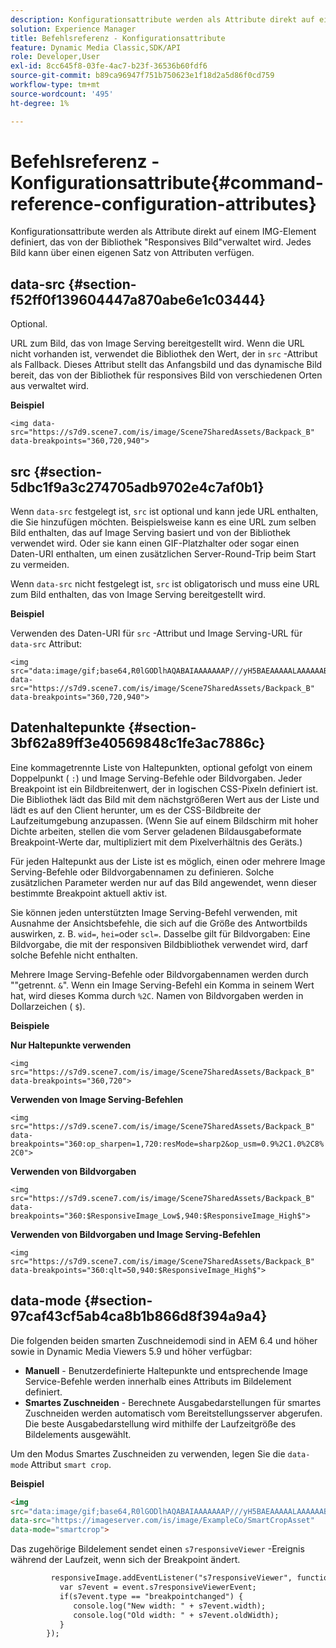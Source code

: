 ```yaml
---
description: Konfigurationsattribute werden als Attribute direkt auf einem IMG-Element definiert, das von der Bibliothek "Responsives Bild"verwaltet wird. Jedes Bild kann über einen eigenen Satz von Attributen verfügen.
solution: Experience Manager
title: Befehlsreferenz - Konfigurationsattribute
feature: Dynamic Media Classic,SDK/API
role: Developer,User
exl-id: 8cc645f8-03fe-4ac7-b23f-36536b60fdf6
source-git-commit: b89ca96947f751b750623e1f18d2a5d86f0cd759
workflow-type: tm+mt
source-wordcount: '495'
ht-degree: 1%

---
```


# Befehlsreferenz - Konfigurationsattribute{#command-reference-configuration-attributes}

Konfigurationsattribute werden als Attribute direkt auf einem IMG-Element definiert, das von der Bibliothek &quot;Responsives Bild&quot;verwaltet wird. Jedes Bild kann über einen eigenen Satz von Attributen verfügen.

## data-src {#section-f52ff0f139604447a870abe6e1c03444}

Optional.

URL zum Bild, das von Image Serving bereitgestellt wird. Wenn die URL nicht vorhanden ist, verwendet die Bibliothek den Wert, der in `src` -Attribut als Fallback. Dieses Attribut stellt das Anfangsbild und das dynamische Bild bereit, das von der Bibliothek für responsives Bild von verschiedenen Orten aus verwaltet wird.

**Beispiel**

```
<img data-src="https://s7d9.scene7.com/is/image/Scene7SharedAssets/Backpack_B" data-breakpoints="360,720,940">
```

## src {#section-5dbc1f9a3c274705adb9702e4c7af0b1}

Wenn `data-src` festgelegt ist, `src` ist optional und kann jede URL enthalten, die Sie hinzufügen möchten. Beispielsweise kann es eine URL zum selben Bild enthalten, das auf Image Serving basiert und von der Bibliothek verwendet wird. Oder sie kann einen GIF-Platzhalter oder sogar einen Daten-URI enthalten, um einen zusätzlichen Server-Round-Trip beim Start zu vermeiden.

Wenn `data-src` nicht festgelegt ist, `src` ist obligatorisch und muss eine URL zum Bild enthalten, das von Image Serving bereitgestellt wird.

**Beispiel**

Verwenden des Daten-URI für `src` -Attribut und Image Serving-URL für `data-src` Attribut:

```
<img src="data:image/gif;base64,R0lGODlhAQABAIAAAAAAAP///yH5BAEAAAAALAAAAAABAAEAAAIBRAA7" data-src="https://s7d9.scene7.com/is/image/Scene7SharedAssets/Backpack_B" data-breakpoints="360,720,940">
```

## Datenhaltepunkte {#section-3bf62a89ff3e40569848c1fe3ac7886c}

Eine kommagetrennte Liste von Haltepunkten, optional gefolgt von einem Doppelpunkt ( `:`) und Image Serving-Befehle oder Bildvorgaben. Jeder Breakpoint ist ein Bildbreitenwert, der in logischen CSS-Pixeln definiert ist. Die Bibliothek lädt das Bild mit dem nächstgrößeren Wert aus der Liste und lädt es auf den Client herunter, um es der CSS-Bildbreite der Laufzeitumgebung anzupassen. (Wenn Sie auf einem Bildschirm mit hoher Dichte arbeiten, stellen die vom Server geladenen Bildausgabeformate Breakpoint-Werte dar, multipliziert mit dem Pixelverhältnis des Geräts.)

Für jeden Haltepunkt aus der Liste ist es möglich, einen oder mehrere Image Serving-Befehle oder Bildvorgabennamen zu definieren. Solche zusätzlichen Parameter werden nur auf das Bild angewendet, wenn dieser bestimmte Breakpoint aktuell aktiv ist.

Sie können jeden unterstützten Image Serving-Befehl verwenden, mit Ausnahme der Ansichtsbefehle, die sich auf die Größe des Antwortbilds auswirken, z. B. `wid=`, `hei=`oder `scl=`. Dasselbe gilt für Bildvorgaben: Eine Bildvorgabe, die mit der responsiven Bildbibliothek verwendet wird, darf solche Befehle nicht enthalten.

Mehrere Image Serving-Befehle oder Bildvorgabennamen werden durch &quot;&quot;getrennt. `&`&quot;. Wenn ein Image Serving-Befehl ein Komma in seinem Wert hat, wird dieses Komma durch `%2C`. Namen von Bildvorgaben werden in Dollarzeichen ( `$`).

**Beispiele**

**Nur Haltepunkte verwenden**

`<img src="https://s7d9.scene7.com/is/image/Scene7SharedAssets/Backpack_B" data-breakpoints="360,720">`

**Verwenden von Image Serving-Befehlen**

`<img src="https://s7d9.scene7.com/is/image/Scene7SharedAssets/Backpack_B" data-breakpoints="360:op_sharpen=1,720:resMode=sharp2&op_usm=0.9%2C1.0%2C8%2C0">`

**Verwenden von Bildvorgaben**

`<img src="https://s7d9.scene7.com/is/image/Scene7SharedAssets/Backpack_B" data-breakpoints="360:$ResponsiveImage_Low$,940:$ResponsiveImage_High$">`

**Verwenden von Bildvorgaben und Image Serving-Befehlen**

`<img src="https://s7d9.scene7.com/is/image/Scene7SharedAssets/Backpack_B" data-breakpoints="360:qlt=50,940:$ResponsiveImage_High$">`

## data-mode {#section-97caf43cf5ab4ca8b1b866d8f394a9a4}

Die folgenden beiden smarten Zuschneidemodi sind in AEM 6.4 und höher sowie in Dynamic Media Viewers 5.9 und höher verfügbar:

* **Manuell** - Benutzerdefinierte Haltepunkte und entsprechende Image Service-Befehle werden innerhalb eines Attributs im Bildelement definiert.
* **Smartes Zuschneiden** - Berechnete Ausgabedarstellungen für smartes Zuschneiden werden automatisch vom Bereitstellungsserver abgerufen. Die beste Ausgabedarstellung wird mithilfe der Laufzeitgröße des Bildelements ausgewählt.

Um den Modus Smartes Zuschneiden zu verwenden, legen Sie die `data-mode` Attribut `smart crop`.

**Beispiel**

```html {.line-numbers}
<img 
src="data:image/gif;base64,R0lGODlhAQABAIAAAAAAAP///yH5BAEAAAAALAAAAAABAAEAAAIBRAA7" 
data-src="https://imageserver.com/is/image/ExampleCo/SmartCropAsset" 
data-mode="smartcrop">
```

Das zugehörige Bildelement sendet einen `s7responsiveViewer` -Ereignis während der Laufzeit, wenn sich der Breakpoint ändert.

```html {.line-numbers}
         responsiveImage.addEventListener("s7responsiveViewer", function (event) { 
           var s7event = event.s7responsiveViewerEvent; 
           if(s7event.type == "breakpointchanged") { 
              console.log("New width: " + s7event.width); 
              console.log("Old width: " + s7event.oldWidth); 
           } 
        });
```
